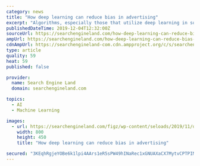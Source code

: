 ```yaml
---
category: news
title: "How deep learning can reduce bias in advertising"
excerpt: "Algorithms, especially those that utilize deep learning in some manner, are notorious for being opaque. To be clear, this means that when you ask a deep learning algorithm to answer a question, the algorithm gives you an answer without any explanation of ..."
publishedDateTime: 2019-12-04T12:32:00Z
sourceUrl: https://searchengineland.com/how-deep-learning-can-reduce-bias-in-advertising-325833
ampUrl: https://searchengineland.com/how-deep-learning-can-reduce-bias-in-advertising-325833/amp
cdnAmpUrl: https://searchengineland-com.cdn.ampproject.org/c/s/searchengineland.com/how-deep-learning-can-reduce-bias-in-advertising-325833/amp
type: article
quality: 59
heat: 59
published: false

provider:
  name: Search Engine Land
  domain: searchengineland.com

topics:
  - AI
  - Machine Learning

images:
  - url: https://searchengineland.com/figz/wp-content/seloads/2019/11/deep-l-feature.jpg
    width: 800
    height: 450
    title: "How deep learning can reduce bias in advertising"

secured: "3KEqhRgjeYOBe6k1lpi4AArs1eR5sPW49hINaRec1xGNUAXaCX7MytvCPTPIMpNspfAEns2ySRB9rFazQlZTvk8Q+UG3OcfWKbl4T1q3Ygaj5NB5g8Uiz4BfDv/nJhpiiZ5UUXMSvt6nQfUNx+bjsPkCHIUWrDVx4GuLgfgbnwJOduJoFvvrSACjCHGTvVaFa9usLjQfj1a/uTSy8WJ5CUX5iY6vyJQU+BWqLJV7uIDdaDitlQY0SqifwgLLxlHbVUgl2xpsbIilSc1l6bwNUw==;y5oTm/cozIKyWS69aiLVAQ=="
---
```



